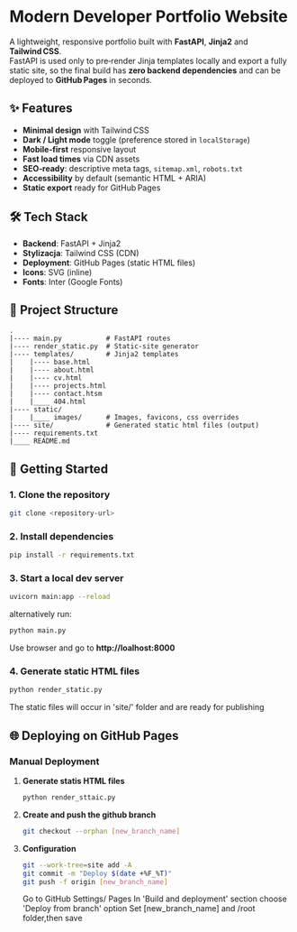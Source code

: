 # Modern Developer Portfolio Website
A lightweight, responsive portfolio built with **FastAPI**, **Jinja2** and **Tailwind CSS**.  
FastAPI is used only to pre‑render Jinja templates locally and export a fully static site, so the final build has **zero backend dependencies** and can be deployed to **GitHub Pages** in seconds.

## ✨ Features 
- **Minimal design** with Tailwind CSS  
- **Dark / Light mode** toggle (preference stored in `localStorage`)  
- **Mobile‑first** responsive layout  
- **Fast load times** via CDN assets  
- **SEO‑ready**: descriptive meta tags, `sitemap.xml`, `robots.txt`  
- **Accessibility** by default (semantic HTML + ARIA)  
- **Static export** ready for GitHub Pages

## 🛠 Tech Stack
- **Backend**: FastAPI + Jinja2
- **Stylizacja**: Tailwind CSS (CDN)
- **Deployment**: GitHub Pages (static HTML files)
- **Icons**: SVG (inline)
- **Fonts**: Inter (Google Fonts)

## 📁 Project Structure
```text
.
|---- main.py           # FastAPI routes
|---- render_static.py  # Static-site generator
|---- templates/        # Jinja2 templates
|    |---- base.html
|    |---- about.html
|    |---- cv.html
|    |---- projects.html
|    |---- contact.htsm
|    |____ 404.html
|---- static/
|    |____ images/      # Images, favicons, css overrides
|---- site/             # Generated static html files (output)
|---- requirements.txt
|____ README.md     
```

## 🚀 Getting Started

### 1. Clone the repository
```bash
git clone <repository-url>
```

### 2. Install dependencies
```bash
pip install -r requirements.txt
```

### 3. Start a local dev server
```bash
uvicorn main:app --reload
```
alternatively run:
```bash
python main.py
```
Use browser and go to **http://loalhost:8000** 

### 4. Generate static HTML files
```bash
python render_static.py
```
The static files will occur in 'site/' folder and are ready for publishing

## 🌐 Deploying on GitHub Pages
### Manual Deployment
1. **Generate statis HTML files**
   ```bash
   python render_sttaic.py
   ```
2. **Create and push the github branch**
   ```bash
   git checkout --orphan [new_branch_name]   
   ```

3. **Configuration**
   ```bash
   git --work-tree=site add -A
   git commit -m "Deploy $(date +%F_%T)"
   git push -f origin [new_branch_name]
   ```
   Go to GitHub Settings/ Pages
   In 'Build and deployment' section choose 'Deploy from branch' option
   Set [new_branch_name] and /root folder,then save 
   
   


